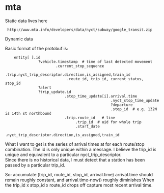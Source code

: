 mta
===

Static data lives here


     http://www.mta.info/developers/data/nyct/subway/google_transit.zip


Dynamic data




Basic format of the protobuf is:


        entity[ ].id
                   ?vehicle.timestamp  # time of last detected movement
                           .current_stop_sequence
                           .trip.nyct_trip_descriptor.direction,is_assigned,train_id
                                .route_id, trip_id, current_status, stop_id
                   ?alert
                   ?trip_update.id
                               .stop_time_update[i].arrival.time
                                                    .nyct_stop_time_update
                                                    ?departure
                                                    .stop_id  # e.g. 132N is 14th st northbound
                               .trip.route_id   # line
                                    .trip_id  # uid for whole trip
                                    .start_date
                                    .nyct_trip_descriptor.direction,is_assigned,train_id


What I want to get is the series of arrival times at for each route/stop combination.
The id is only unique within a message.  I believe the trip_id is unique and equivalent to
a particular nyct_trip_descriptor.  
Since there is no historical data, I must detect that a station has been passed by a
particular trip_id.

So: accumulate (trip_id, route_id, stop_id, arrival.time)
arrival.time should remain roughly constant, and arrival.time-now() roughly diminishes
When the trip_id x stop_id x route_id drops off capture most recent arrival time.

